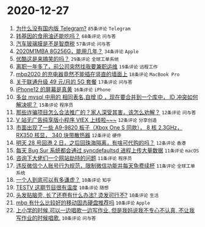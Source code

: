 # 2020-12-27

1. [为什么没有国内版 Telegram?](https://www.v2ex.com/t/739339) ``85条评论`` ``Telegram``
1. [转基因的食用油还能吃吗？](https://www.v2ex.com/t/739322) ``68条评论`` ``问与答``
1. [汽车玻璃膜是不是智商税](https://www.v2ex.com/t/739315) ``57条评论`` ``问与答``
1. [2020M1MBA 8G256G，能用几年？](https://www.v2ex.com/t/739309) ``34条评论`` ``Apple``
1. [优酷这是来搞笑的吗？](https://www.v2ex.com/t/739352) ``29条评论`` ``全球工单系统``
1. [离职一年多了，前公司突然找我要兼职运维](https://www.v2ex.com/t/739341) ``19条评论`` ``远程工作``
1. [mbp2020 的充电器竟然不能插在竖直的墙面上](https://www.v2ex.com/t/739361) ``18条评论`` ``MacBook Pro``
1. [关于联通升级 49 元/月的 5G 套餐](https://www.v2ex.com/t/739410) ``17条评论`` ``问与答``
1. [iPhone12 的屏幕是真黄](https://www.v2ex.com/t/739318) ``16条评论`` ``iPhone``
1. [多台 mysql 中用的 相同表名,自增 ID ，现在要合并到一个库中， ID 冲突如何解决呢？](https://www.v2ex.com/t/739364) ``15条评论`` ``程序员``
1. [那些诈骗项目怎么合法推广的？家人深受其害，该怎么劝解？](https://www.v2ex.com/t/739414) ``12条评论`` ``问与答``
1. [V 站无广告纯享版小程序 VtEX 上线啦~~~](https://www.v2ex.com/t/739383) ``12条评论`` ``分享创造``
1. [市面出现了一些 A9-9820 板子（Xbox One S 同款）， 8 核 2.3GHz， RX350 核显， 340 块带散热器](https://www.v2ex.com/t/739376) ``12条评论`` ``硬件``
1. [明天 28 号回港 2 日，之后回珠海隔离，有啥可代购的吗？](https://www.v2ex.com/t/739375) ``12条评论`` ``香港``
1. [每天 Bug Sur 系统都会通过 syncdefaultsd 进程上传大量数据](https://www.v2ex.com/t/739393) ``11条评论`` ``macOS``
1. [咨询下大佬们一个网站劫持的问题](https://www.v2ex.com/t/739360) ``11条评论`` ``程序员``
1. [违反微信个人账号行为规范，限制微信功能并每天免费续杯](https://www.v2ex.com/t/739313) ``11条评论`` ``全球工单系统``
1. [一个人到底可以有多谦虚？](https://www.v2ex.com/t/739427) ``10条评论`` ``知乎``
1. [TESTV 这期节目很有温度](https://www.v2ex.com/t/739373) ``10条评论`` ``随想``
1. [头发贴脑壳, 长了还卷有什么办法? 烫发可行不?](https://www.v2ex.com/t/739356) ``10条评论`` ``生活``
1. [mbp 有什么比较好的移动固态硬盘推荐吗](https://www.v2ex.com/t/739350) ``10条评论`` ``Apple``
1. [上小学的时候,可以一边唱歌一边写作业. 但是我妈说我不专心不认真, 不让我写作业的时候唱歌.](https://www.v2ex.com/t/739320) ``10条评论`` ``问与答``
